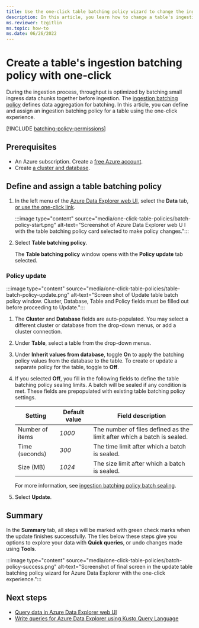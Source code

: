 ```yaml
---
title: Use the one-click table batching policy wizard to change the ingestion batching policy for a table in Azure Data Explorer.
description: In this article, you learn how to change a table's ingestion batching policy using the one-click experience.
ms.reviewer: tzgitlin
ms.topic: how-to
ms.date: 06/26/2022
---
```

# Create a table's ingestion batching policy with one-click

During the ingestion process, throughput is optimized by batching small ingress data chunks together before ingestion. The  [ingestion batching policy](./kusto/management/batchingpolicy.md#sealing-a-batch) defines data aggregation for batching.
In this article, you can define and assign an ingestion batching policy for a table using the one-click experience.

[!INCLUDE [batching-policy-permissions](includes/batching-policy-permissions.md)]

## Prerequisites

* An Azure subscription. Create a [free Azure account](https://azure.microsoft.com/free/).
* Create [a cluster and database](create-cluster-database-portal.md).

## Define and assign a table batching policy

1. In the left menu of the [Azure Data Explorer web UI](https://dataexplorer.azure.com/), select the **Data** tab, [or use the one-click link](https://dataexplorer.azure.com/oneclick).

    :::image type="content" source="media/one-click-table-policies/batch-policy-start.png" alt-text="Screenshot of Azure Data Explorer web U I with the table batching policy card selected to make policy changes.":::

1. Select **Table batching policy**.

    The **Table batching policy** window opens with the **Policy update** tab selected.

### Policy update

:::image type="content" source="media/one-click-table-policies/table-batch-policy-update.png" alt-text="Screen shot of Update table batch policy window. Cluster, Database, Table and Policy fields must be filled out before proceeding to Update.":::

1. The **Cluster** and **Database** fields are auto-populated. You may select a different cluster or database from the drop-down menus, or add a cluster connection.

1. Under **Table**, select a table from the drop-down menus. 

1. Under **Inherit values from database**, toggle **On** to apply the batching policy values from the database to the table. To create or update a separate policy for the table, toggle to **Off**.

1. If you selected **Off**, you fill in the following fields to define the table batching policy sealing limits. A batch will be sealed if any condition is met. These fields are prepopulated with existing table batching policy settings.

    |**Setting** | **Default value** | **Field description**
    |---|---|---|
    | Number of items | *1000*  | The number of files defined as the limit after which a batch is sealed.  |
    | Time (seconds) |  *300* | The time limit after which a batch is sealed. |
    | Size (MB) |  *1024* | The size limit after which a batch is sealed.  |

    For more information, see [ingestion batching policy batch sealing](/azure/data-explorer/kusto/management/batchingpolicy#sealing-a-batch).

1. Select **Update**.

## Summary

In the **Summary** tab, all steps will be marked with green check marks when the update finishes successfully. The tiles below these steps give you options to explore your data with **Quick queries**, or undo changes made using **Tools**.

:::image type="content" source="media/one-click-table-policies/batch-policy-success.png" alt-text="Screenshot of final screen in the update table batching policy wizard for Azure Data Explorer with the one-click experience.":::

## Next steps

* [Query data in Azure Data Explorer web UI](web-query-data.md)
* [Write queries for Azure Data Explorer using Kusto Query Language](write-queries.md)

